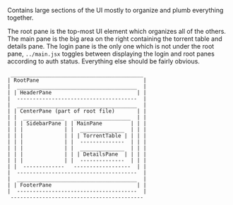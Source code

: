 Contains large sections of the UI mostly to organize and plumb everything together.

The root pane is the top-most UI element which organizes all of the others.
The main pane is the big area on the right containing the torrent table and details pane.
The login pane is the only one which is not under the root pane, `../main.jsx` toggles between displaying the login and root panes according to auth status.
Everything else should be fairly obvious.

```
 __________________________________________
| RootPane                                 |
|  ______________________________________  |
| | HeaderPane                           | |
|  --------------------------------------  |
|  ______________________________________  |
| | CenterPane (part of root file)       | |
| |  _____________   __________________  | |
| | | SidebarPane | | MainPane         | | |
| | |             | |  ______________  | | |
| | |             | | | TorrentTable | | | |
| | |             | |  --------------  | | |
| | |             | |  ______________  | | |
| | |             | | | DetailsPane  | | | |
| | |             | |  --------------  | | |
| |  -------------   ------------------  | |
|  --------------------------------------  |
|  ______________________________________  |
| | FooterPane                           | |
|  --------------------------------------  |
 ------------------------------------------
```

